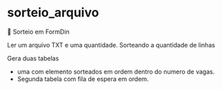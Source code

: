 # sorteio_arquivo
:elephant: Sorteio em FormDin


Ler um arquivo TXT e uma quantidade. Sorteando a quantidade de linhas

Gera duas tabelas 
* uma com elemento sorteados em ordem dentro do numero de vagas.
* Segunda tabela com fila de espera em ordem.

